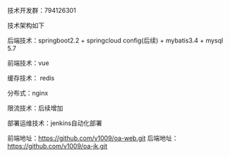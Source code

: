 技术开发群：794126301


技术架构如下

后端技术：springboot2.2 + springcloud config(后续) + mybatis3.4 + mysql 5.7

前端技术：vue

缓存技术： redis

分布式：nginx

限流技术：后续增加

部署运维技术：jenkins自动化部署

前端地址：https://github.com/v1009/oa-web.git
后端地址：https://github.com/v1009/oa-jk.git

